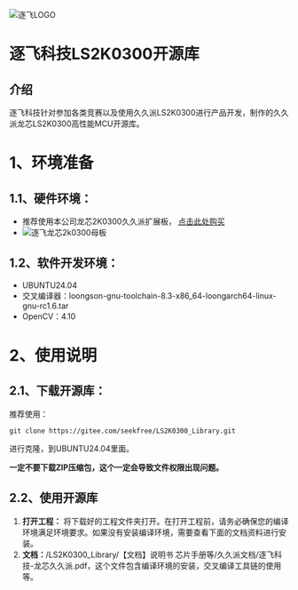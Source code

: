 ![逐飞LOGO](https://images.gitee.com/uploads/images/2019/0924/114256_eaf16bad_1699060.png "逐飞科技logo 中.png")

# 逐飞科技LS2K0300开源库

## 介绍
逐飞科技针对参加各类竞赛以及使用久久派LS2K0300进行产品开发，制作的久久派龙芯LS2K0300高性能MCU开源库。

# 1、环境准备

## 1.1、**硬件环境：** 

- 推荐使用本公司龙芯2K0300久久派扩展板， [点击此处购买](https://item.taobao.com/item.htm?id=878263664203)
- ![逐飞龙芯2k0300母板](https://gw.alicdn.com/bao/uploaded/i3/2364650632/O1CN012BKhfu1GXVLHpPC76_!!2364650632.jpg_.webp)

## 1.2、**软件开发环境：** 

- UBUNTU24.04
- 交叉编译器：loongson-gnu-toolchain-8.3-x86_64-loongarch64-linux-gnu-rc1.6.tar
- OpenCV：4.10

# 2、使用说明

## 2.1、**下载开源库：** 

推荐使用：

```
git clone https://gitee.com/seekfree/LS2K0300_Library.git 
```

进行克隆，到UBUNTU24.04里面。

**一定不要下载ZIP压缩包，这个一定会导致文件权限出现问题。**

## 2.2、使用开源库

1.  **打开工程：** 将下载好的工程文件夹打开。在打开工程前，请务必确保您的编译环境满足环境要求。如果没有安装编译环境，需要查看下面的文档资料进行安装。
2.  **文档：**/LS2K0300_Library/【文档】说明书 芯片手册等/久久派文档/逐飞科技-龙芯久久派.pdf，这个文件包含编译环境的安装，交叉编译工具链的使用等。
